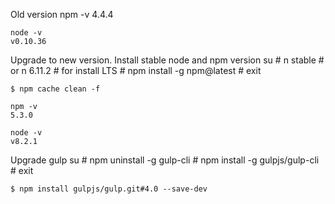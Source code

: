 

Old version
    npm -v
    4.4.4

    node -v
    v0.10.36

Upgrade to new version. Install stable node and npm version
    su
    # n stable
    # or n 6.11.2 # for install LTS
    # npm install -g npm@latest
    # exit


    $ npm cache clean -f

    npm -v
    5.3.0

    node -v
    v8.2.1

Upgrade gulp
    su
    # npm uninstall -g gulp-cli
    # npm install -g gulpjs/gulp-cli
    # exit

    $ npm install gulpjs/gulp.git#4.0 --save-dev
